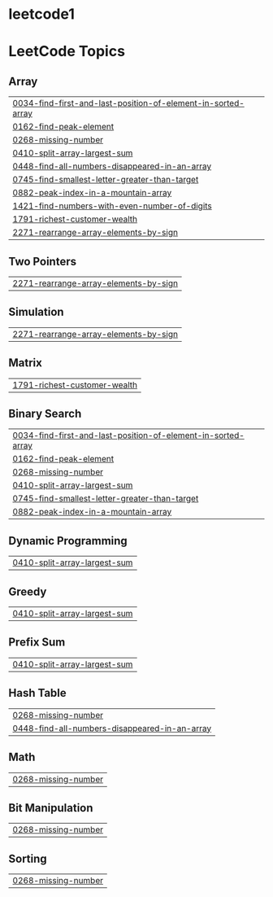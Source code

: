 # leetcode1
<!---LeetCode Topics Start-->
# LeetCode Topics
## Array
|  |
| ------- |
| [0034-find-first-and-last-position-of-element-in-sorted-array](https://github.com/atharvapawar16/leetcode1/tree/master/0034-find-first-and-last-position-of-element-in-sorted-array) |
| [0162-find-peak-element](https://github.com/atharvapawar16/leetcode1/tree/master/0162-find-peak-element) |
| [0268-missing-number](https://github.com/atharvapawar16/leetcode1/tree/master/0268-missing-number) |
| [0410-split-array-largest-sum](https://github.com/atharvapawar16/leetcode1/tree/master/0410-split-array-largest-sum) |
| [0448-find-all-numbers-disappeared-in-an-array](https://github.com/atharvapawar16/leetcode1/tree/master/0448-find-all-numbers-disappeared-in-an-array) |
| [0745-find-smallest-letter-greater-than-target](https://github.com/atharvapawar16/leetcode1/tree/master/0745-find-smallest-letter-greater-than-target) |
| [0882-peak-index-in-a-mountain-array](https://github.com/atharvapawar16/leetcode1/tree/master/0882-peak-index-in-a-mountain-array) |
| [1421-find-numbers-with-even-number-of-digits](https://github.com/atharvapawar16/leetcode1/tree/master/1421-find-numbers-with-even-number-of-digits) |
| [1791-richest-customer-wealth](https://github.com/atharvapawar16/leetcode1/tree/master/1791-richest-customer-wealth) |
| [2271-rearrange-array-elements-by-sign](https://github.com/atharvapawar16/leetcode1/tree/master/2271-rearrange-array-elements-by-sign) |
## Two Pointers
|  |
| ------- |
| [2271-rearrange-array-elements-by-sign](https://github.com/atharvapawar16/leetcode1/tree/master/2271-rearrange-array-elements-by-sign) |
## Simulation
|  |
| ------- |
| [2271-rearrange-array-elements-by-sign](https://github.com/atharvapawar16/leetcode1/tree/master/2271-rearrange-array-elements-by-sign) |
## Matrix
|  |
| ------- |
| [1791-richest-customer-wealth](https://github.com/atharvapawar16/leetcode1/tree/master/1791-richest-customer-wealth) |
## Binary Search
|  |
| ------- |
| [0034-find-first-and-last-position-of-element-in-sorted-array](https://github.com/atharvapawar16/leetcode1/tree/master/0034-find-first-and-last-position-of-element-in-sorted-array) |
| [0162-find-peak-element](https://github.com/atharvapawar16/leetcode1/tree/master/0162-find-peak-element) |
| [0268-missing-number](https://github.com/atharvapawar16/leetcode1/tree/master/0268-missing-number) |
| [0410-split-array-largest-sum](https://github.com/atharvapawar16/leetcode1/tree/master/0410-split-array-largest-sum) |
| [0745-find-smallest-letter-greater-than-target](https://github.com/atharvapawar16/leetcode1/tree/master/0745-find-smallest-letter-greater-than-target) |
| [0882-peak-index-in-a-mountain-array](https://github.com/atharvapawar16/leetcode1/tree/master/0882-peak-index-in-a-mountain-array) |
## Dynamic Programming
|  |
| ------- |
| [0410-split-array-largest-sum](https://github.com/atharvapawar16/leetcode1/tree/master/0410-split-array-largest-sum) |
## Greedy
|  |
| ------- |
| [0410-split-array-largest-sum](https://github.com/atharvapawar16/leetcode1/tree/master/0410-split-array-largest-sum) |
## Prefix Sum
|  |
| ------- |
| [0410-split-array-largest-sum](https://github.com/atharvapawar16/leetcode1/tree/master/0410-split-array-largest-sum) |
## Hash Table
|  |
| ------- |
| [0268-missing-number](https://github.com/atharvapawar16/leetcode1/tree/master/0268-missing-number) |
| [0448-find-all-numbers-disappeared-in-an-array](https://github.com/atharvapawar16/leetcode1/tree/master/0448-find-all-numbers-disappeared-in-an-array) |
## Math
|  |
| ------- |
| [0268-missing-number](https://github.com/atharvapawar16/leetcode1/tree/master/0268-missing-number) |
## Bit Manipulation
|  |
| ------- |
| [0268-missing-number](https://github.com/atharvapawar16/leetcode1/tree/master/0268-missing-number) |
## Sorting
|  |
| ------- |
| [0268-missing-number](https://github.com/atharvapawar16/leetcode1/tree/master/0268-missing-number) |
<!---LeetCode Topics End-->